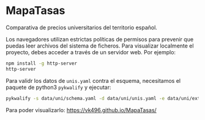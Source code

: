 # MapaTasas

Comparativa de precios universitarios del territorio español.

Los navegadores utilizan estrictas políticas de permisos para prevenir que puedas leer archivos del sistema de ficheros. Para visualizar localmente el proyecto, debes acceder a través de un servidor web. Por ejemplo:

```bash
npm install -g http-server
http-server
```

Para validr los datos de `unis.yaml` contra el esquema, necesitamos el paquete de python3 `pykwalify` y ejecutar:

```bash
pykwalify -s data/uni/schema.yaml -d data/uni/unis.yaml -e data/uni/extensions.py
```

Para poder visualizarlo: https://vk496.github.io/MapaTasas/